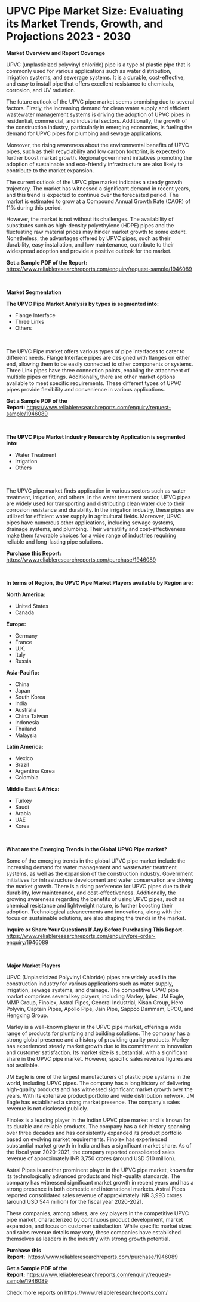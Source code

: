 <p><h1>UPVC Pipe Market Size: Evaluating its Market Trends, Growth, and Projections 2023 - 2030</h1></p><p><strong>Market Overview and Report Coverage</strong></p>
<p><p>UPVC (unplasticized polyvinyl chloride) pipe is a type of plastic pipe that is commonly used for various applications such as water distribution, irrigation systems, and sewerage systems. It is a durable, cost-effective, and easy to install pipe that offers excellent resistance to chemicals, corrosion, and UV radiation.</p><p>The future outlook of the UPVC pipe market seems promising due to several factors. Firstly, the increasing demand for clean water supply and efficient wastewater management systems is driving the adoption of UPVC pipes in residential, commercial, and industrial sectors. Additionally, the growth of the construction industry, particularly in emerging economies, is fueling the demand for UPVC pipes for plumbing and sewage applications.</p><p>Moreover, the rising awareness about the environmental benefits of UPVC pipes, such as their recyclability and low carbon footprint, is expected to further boost market growth. Regional government initiatives promoting the adoption of sustainable and eco-friendly infrastructure are also likely to contribute to the market expansion.</p><p>The current outlook of the UPVC pipe market indicates a steady growth trajectory. The market has witnessed a significant demand in recent years, and this trend is expected to continue over the forecasted period. The market is estimated to grow at a Compound Annual Growth Rate (CAGR) of 11% during this period.</p><p>However, the market is not without its challenges. The availability of substitutes such as high-density polyethylene (HDPE) pipes and the fluctuating raw material prices may hinder market growth to some extent. Nonetheless, the advantages offered by UPVC pipes, such as their durability, easy installation, and low maintenance, contribute to their widespread adoption and provide a positive outlook for the market.</p></p>
<p><strong>Get a Sample PDF of the Report:</strong> <a href="https://www.reliableresearchreports.com/enquiry/request-sample/1946089">https://www.reliableresearchreports.com/enquiry/request-sample/1946089</a></p>
<p>&nbsp;</p>
<p><strong>Market Segmentation</strong></p>
<p><strong>The UPVC Pipe Market Analysis by types is segmented into:</strong></p>
<p><ul><li>Flange Interface</li><li>Three Links</li><li>Others</li></ul></p>
<p>&nbsp;</p>
<p><p>The UPVC Pipe market offers various types of pipe interfaces to cater to different needs. Flange Interface pipes are designed with flanges on either end, allowing them to be easily connected to other components or systems. Three Link pipes have three connection points, enabling the attachment of multiple pipes or fittings. Additionally, there are other market options available to meet specific requirements. These different types of UPVC pipes provide flexibility and convenience in various applications.</p></p>
<p><strong>Get a Sample PDF of the Report:</strong>&nbsp;<a href="https://www.reliableresearchreports.com/enquiry/request-sample/1946089">https://www.reliableresearchreports.com/enquiry/request-sample/1946089</a></p>
<p>&nbsp;</p>
<p><strong>The UPVC Pipe Market Industry Research by Application is segmented into:</strong></p>
<p><ul><li>Water Treatment</li><li>Irrigation</li><li>Others</li></ul></p>
<p>&nbsp;</p>
<p><p>The UPVC pipe market finds application in various sectors such as water treatment, irrigation, and others. In the water treatment sector, UPVC pipes are widely used for transporting and distributing clean water due to their corrosion resistance and durability. In the irrigation industry, these pipes are utilized for efficient water supply in agricultural fields. Moreover, UPVC pipes have numerous other applications, including sewage systems, drainage systems, and plumbing. Their versatility and cost-effectiveness make them favorable choices for a wide range of industries requiring reliable and long-lasting pipe solutions.</p></p>
<p><strong>Purchase this Report:</strong>&nbsp; <a href="https://www.reliableresearchreports.com/purchase/1946089">https://www.reliableresearchreports.com/purchase/1946089</a></p>
<p>&nbsp;</p>
<p><strong>In terms of Region, the UPVC Pipe Market Players available by Region are:</strong></p>
<p>
    <p> <strong> North America: </strong>
        <ul>
            <li>United States</li>
            <li>Canada</li>
        </ul>
        </p> 
    <p> <strong> Europe: </strong>
        <ul>
            <li>Germany</li>
            <li>France</li>
            <li>U.K.</li>
            <li>Italy</li>
            <li>Russia</li>
        </ul>
        </p> 
    <p> <strong> Asia-Pacific: </strong>
        <ul>
            <li>China</li>
            <li>Japan</li>
            <li>South Korea</li>
            <li>India</li>
            <li>Australia</li>
            <li>China Taiwan</li>
            <li>Indonesia</li>
            <li>Thailand</li>
            <li>Malaysia</li>
        </ul>
        </p> 
    <p> <strong> Latin America: </strong>
        <ul>
            <li>Mexico</li>
            <li>Brazil</li>
            <li>Argentina Korea</li>
            <li>Colombia</li>
        </ul>
        </p> 
    <p> <strong> Middle East & Africa: </strong>
        <ul>
            <li>Turkey</li>
            <li>Saudi</li>
            <li>Arabia</li>
            <li>UAE</li>
            <li>Korea</li>
        </ul>
    </p>
    </p>
<p>&nbsp;</p>
<p><strong>What are the Emerging Trends in the Global UPVC Pipe market?</strong></p>
<p><p>Some of the emerging trends in the global UPVC pipe market include the increasing demand for water management and wastewater treatment systems, as well as the expansion of the construction industry. Government initiatives for infrastructure development and water conservation are driving the market growth. There is a rising preference for UPVC pipes due to their durability, low maintenance, and cost-effectiveness. Additionally, the growing awareness regarding the benefits of using UPVC pipes, such as chemical resistance and lightweight nature, is further boosting their adoption. Technological advancements and innovations, along with the focus on sustainable solutions, are also shaping the trends in the market.</p></p>
<p><strong>Inquire or Share Your Questions If Any Before Purchasing This Report</strong>- <a href="https://www.reliableresearchreports.com/enquiry/pre-order-enquiry/1946089">https://www.reliableresearchreports.com/enquiry/pre-order-enquiry/1946089</a></p>
<p>&nbsp;</p>
<p><strong>Major Market Players</strong></p>
<p><p>UPVC (Unplasticized Polyvinyl Chloride) pipes are widely used in the construction industry for various applications such as water supply, irrigation, sewage systems, and drainage. The competitive UPVC pipe market comprises several key players, including Marley, Iplex, JM Eagle, MMP Group, Finolex, Astral Pipes, General Industrial, Kisan Group, Hero Polyvin, Captain Pipes, Apollo Pipe, Jain Pipe, Sappco Dammam, EPCO, and Hengxing Group.</p><p>Marley is a well-known player in the UPVC pipe market, offering a wide range of products for plumbing and building solutions. The company has a strong global presence and a history of providing quality products. Marley has experienced steady market growth due to its commitment to innovation and customer satisfaction. Its market size is substantial, with a significant share in the UPVC pipe market. However, specific sales revenue figures are not available.</p><p>JM Eagle is one of the largest manufacturers of plastic pipe systems in the world, including UPVC pipes. The company has a long history of delivering high-quality products and has witnessed significant market growth over the years. With its extensive product portfolio and wide distribution network, JM Eagle has established a strong market presence. The company's sales revenue is not disclosed publicly.</p><p>Finolex is a leading player in the Indian UPVC pipe market and is known for its durable and reliable products. The company has a rich history spanning over three decades and has consistently expanded its product portfolio based on evolving market requirements. Finolex has experienced substantial market growth in India and has a significant market share. As of the fiscal year 2020-2021, the company reported consolidated sales revenue of approximately INR 3,750 crores (around USD 510 million).</p><p>Astral Pipes is another prominent player in the UPVC pipe market, known for its technologically advanced products and high-quality standards. The company has witnessed significant market growth in recent years and has a strong presence in both domestic and international markets. Astral Pipes reported consolidated sales revenue of approximately INR 3,993 crores (around USD 544 million) for the fiscal year 2020-2021.</p><p>These companies, among others, are key players in the competitive UPVC pipe market, characterized by continuous product development, market expansion, and focus on customer satisfaction. While specific market sizes and sales revenue details may vary, these companies have established themselves as leaders in the industry with strong growth potential.</p></p>
<p><strong>Purchase this Report:</strong>&nbsp;&nbsp;<a href="https://www.reliableresearchreports.com/purchase/1946089">https://www.reliableresearchreports.com/purchase/1946089</a></p>
<p></p>
<p><strong>Get a Sample PDF of the Report:</strong>&nbsp;<a href="https://www.reliableresearchreports.com/enquiry/request-sample/1946089">https://www.reliableresearchreports.com/enquiry/request-sample/1946089</a></p>
<p>Check more reports on https://www.reliableresearchreports.com/</p>